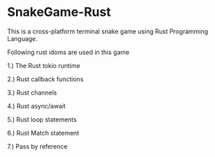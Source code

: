 # SnakeGame-Rust

This is a cross-platform terminal snake game using Rust Programming Language.

Following rust idoms are used in this game

1.) The Rust tokio runtime

2.) Rust callback functions

3.) Rust channels

4.) Rust async/await

5.) Rust loop statements

6.) Rust Match statement

7.) Pass by reference

